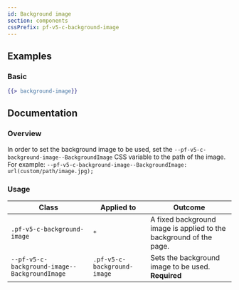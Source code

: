 ```yaml
---
id: Background image
section: components
cssPrefix: pf-v5-c-background-image
---
```


## Examples
### Basic
```hbs isFullscreen
{{> background-image}}
```

## Documentation

### Overview
In order to set the background image to be used, set the `--pf-v5-c-background-image--BackgroundImage` CSS variable to the path of the image. For example: `--pf-v5-c-background-image--BackgroundImage: url(custom/path/image.jpg);`

### Usage
| Class | Applied to | Outcome |
| -- | -- | -- |
| `.pf-v5-c-background-image` | `*` | A fixed background image is applied to the background of the page. |
| `--pf-v5-c-background-image--BackgroundImage` | `.pf-v5-c-background-image` | Sets the background image to be used. **Required** |
